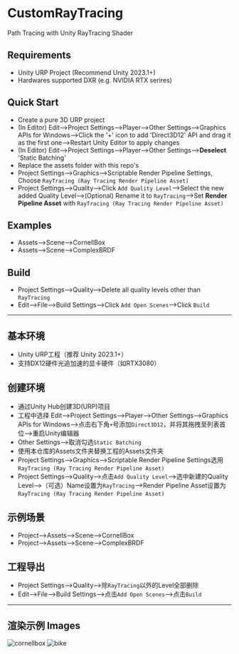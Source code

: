 # CustomRayTracing
Path Tracing with Unity RayTracing Shader

## Requirements
- Unity URP Project (Recommend Unity 2023.1+)
- Hardwares supported DXR (e.g. NVIDIA RTX serires)

## Quick Start
- Create a pure 3D URP project
- (In Editor) Edit-->Project Settings-->Player-->Other Settings-->Graphics APIs for Windows-->Click the '+' icon to add 'Direct3D12' API and drag it as the first one-->Restart Unity Editor to apply changes
- (In Editor) Edit-->Project Settings-->Player-->Other Settings-->**Deselect** 'Static Batching'
- Replace the assets folder with this repo's
- Project Settings-->Graphics-->Scriptable Render Pipeline Settings, Choose `RayTracing (Ray Tracing Render Pipeline Asset)`
- Project Settings-->Quality-->Click `Add Quality Level`-->Select the new added Quality Level-->(Optional) Rename it to `RayTracing`-->Set **Render Pipeline Asset** with `RayTracing (Ray Tracing Render Pipeline Asset)`

## Examples
- Assets-->Scene-->CornellBox
- Assets-->Scene-->ComplexBRDF

## Build
- Project Settings-->Quality-->Delete all quality levels other than `RayTracing`
- Edit-->File-->Build Settings-->Click `Add Open Scenes`-->Click `Build`

---

## 基本环境
- Unity URP工程（推荐 Unity 2023.1+）
- 支持DX12硬件光追加速的显卡硬件（如RTX3080）

## 创建环境
- 通过Unity Hub创建3D(URP)项目
- 工程中选择 Edit-->Project Settings-->Player-->Other Settings-->Graphics APIs for Windows-->点击右下角`+`号添加`Direct3D12`，并将其拖拽至列表首位-->重启Unity编辑器
- Other Settings-->取消勾选`Static Batching`
- 使用本仓库的Assets文件夹替换工程的Assets文件夹
- Project Settings-->Graphics-->Scriptable Render Pipeline Settings选用`RayTracing (Ray Tracing Render Pipeline Asset)`
- Project Settings-->Quality-->点击`Add Quality Level`-->选中新建的Quality Level-->（可选）Name设置为`RayTracing`-->Render Pipeline Asset设置为`RayTracing (Ray Tracing Render Pipeline Asset)`

## 示例场景
- Project-->Assets-->Scene-->CornellBox
- Project-->Assets-->Scene-->ComplexBRDF

## 工程导出
- Project Settings-->Quality-->除`RayTracing`以外的Level全部删除
- Edit-->File-->Build Settings-->点击`Add Open Scenes`-->点击`Build`

---

## 渲染示例 Images
![cornellbox](https://github.com/Andyfanshen/CustomRayTracing/assets/33785908/6771aec0-c9db-45fd-b887-61dce9fd05ab)
![bike](https://github.com/Andyfanshen/CustomRayTracing/assets/33785908/d5ccd35f-bab4-4cbe-8105-cbb802036d99)
